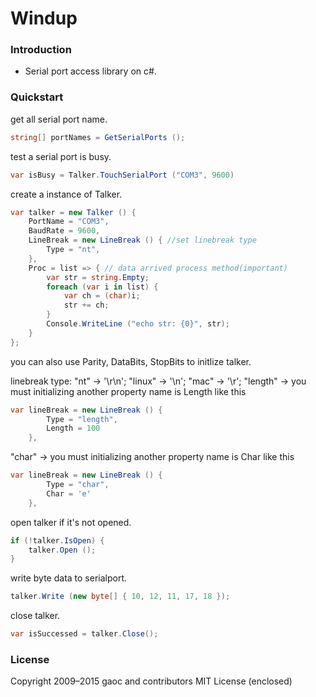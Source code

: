 Windup
======

### Introduction
* Serial port access library on c#. 

### Quickstart
get all serial port name.
```C#
string[] portNames = GetSerialPorts ();
````

test a serial port is busy.
```C#
var isBusy = Talker.TouchSerialPort ("COM3", 9600)
````

create a instance of Talker.
```C#
var talker = new Talker () {
	PortName = "COM3",
	BaudRate = 9600,
	LineBreak = new LineBreak () { //set linebreak type
		Type = "nt",
	},
	Proc = list => { // data arrived process method(important)
		var str = string.Empty;
		foreach (var i in list) {
			var ch = (char)i;
			str += ch;
		}
		Console.WriteLine ("echo str: {0}", str);
	}
};
````

you can also use Parity, DataBits, StopBits to initlize talker.

linebreak type: "nt" -> '\r\n'; "linux" -> '\n'; "mac" -> '\r'; "length" -> you must initializing another property name is Length like this 
```C#
var lineBreak = new LineBreak () {
		Type = "length",
		Length = 100
	},
````

"char" -> you must initializing another property name is Char like this
```C#
var lineBreak = new LineBreak () {
		Type = "char",
		Char = 'e'
	},
````

open talker if it's not opened.
```C#
if (!talker.IsOpen) {
	talker.Open (); 
}
````

write byte data to serialport.
```C#
talker.Write (new byte[] { 10, 12, 11, 17, 18 });
````

close talker.
```C#
var isSuccessed = talker.Close();
````
	
### License
Copyright 2009–2015 gaoc and contributors
MIT License (enclosed)
